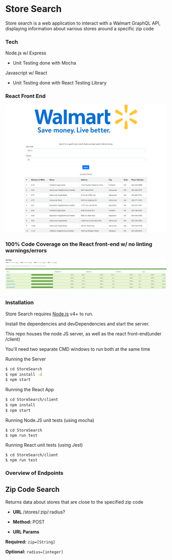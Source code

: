 # Store Search

Store search is a web application to interact with a Walmart GraphQL API, displaying information about various stores around a specific zip code

### Tech
Node.js w/ Express
- Unit Testing done with Mocha

Javascript w/ React
- Unit Testing done with React Testing Library

### React Front End 
![Front End View](https://raw.githubusercontent.com/Gnoll94/StoreSearch/master/WalmartOverview.PNG)

### 100% Code Coverage on the React front-end w/ no linting warnings/errors
![100% Coverage](https://raw.githubusercontent.com/Gnoll94/StoreSearch/master/coverage.PNG)

### Installation

Store Search requires [Node.js](https://nodejs.org/) v4+ to run.

Install the dependencies and devDependencies and start the server.

This repo houses the node JS server, as well as the react front-end(under /client)

You'll need two separate CMD windows to run both at the same time

Running the Server
```sh
$ cd StoreSearch
$ npm install -d
$ npm start
```

Running the React App
```sh
$ cd StoreSearch/client
$ npm install
$ npm start
```

Running Node.JS unit tests (using mocha)
```
$ cd StoreSearch
$ npm run test
```

Running React unit tests (using Jest)
```
$ cd StoreSearch/client
$ npm run test
```

### Overview of Endpoints
## Zip Code Search
Returns data about stores that are close to the specified zip code
* **URL**
/stores/:zip/:radius?

* **Method:**
POST

*  **URL Params**

**Required:**
```zip=[String]```

**Optional:**
```radius=[integer]```

